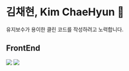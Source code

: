 # 김채현, Kim ChaeHyun 👋
유지보수가 용이한 클린 코드를 작성하려고 노력합니다.

## FrontEnd
<img src="https://img.shields.io/badge/React-#61DAFB?style=for-the-badge&logo=React&logoColor=white">
<img src="https://img.shields.io/badge/Vue-#4FC08D?style=for-the-badge&logo=Vue&logoColor=white">





